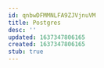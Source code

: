 ```yaml
---
id: qnbwDFMMNLFA9ZJVjnuVM
title: Postgres
desc: ''
updated: 1637347806165
created: 1637347806165
stub: true
---
```


